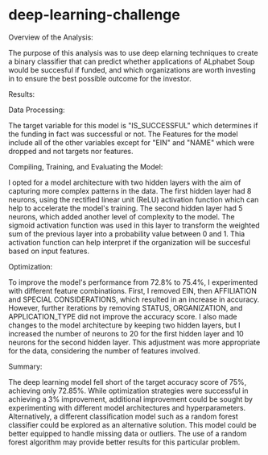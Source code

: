 # deep-learning-challenge

Overview of the Analysis: 

The purpose of this analysis was to use deep elarning techniques to create a binary classifier that can predict whether applications of ALphabet Soup would be succesful if funded, and which organizations are worth investing in to ensure the best possible outcome for the investor.

Results: 

Data Processing: 

The target variable for this model is "IS_SUCCESSFUL" which determines if the funding in fact was successful or not. The Features for the model include all of the other variables except for "EIN" and "NAME" which were dropped and not targets nor features. 

Compiling, Training, and Evaluating the Model:

  I opted for a model architecture with two hidden layers with the aim of capturing more complex patterns in the data. The first hidden layer had 8 neurons, using the rectified linear unit (ReLU) activation function which can help to accelerate the model's training. The second hidden layer had 5 neurons, which added another level of complexity to the model.  The sigmoid activation function was used in this layer to transform the weighted sum of the previous layer into a probability value between 0 and 1. Thia activation function can help interpret if the organization will be succesful based on input features. 

Optimization:

  To improve the model's performance from 72.8% to 75.4%, I experimented with different feature combinations. First, I removed EIN, then AFFILIATION and SPECIAL CONSIDERATIONS, which resulted in an increase in accuracy. However, further iterations by removing STATUS, ORGANIZATION, and APPLICATION_TYPE did not improve the accuracy score. I also made changes to the model architecture by keeping two hidden layers, but I increased the number of neurons to 20 for the first hidden layer and 10 neurons for the second hidden layer. This adjustment was more appropriate for the data, considering the number of features involved.

Summary:

The deep learning model fell short of the target accuracy score of 75%, achieving only 72.85%. While optimization strategies were successful in achieving a 3% improvement, additional improvement could be sought by experimenting with different model architectures and hyperparameters. Alternatively, a different classification model such as a random forest classifier could be explored as an alternative solution. This model could be better equipped to handle missing data or outliers. The use of a random forest algorithm may provide better results for this particular problem.


